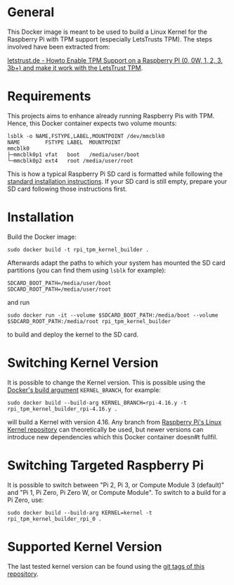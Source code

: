 # General

This Docker image is meant to be used to build a Linux Kernel for the Raspberry Pi with TPM support (especially LetsTrusts TPM). The steps involved have been extracted from:

[letstrust.de - Howto Enable TPM Support on a Raspberry PI (0, 0W, 1, 2, 3, 3b+) and make it work with the LetsTrust TPM](https://letstrust.de/archives/9-Howto-Enable-TPM-Support-on-a-Raspberry-PI-0,-0W,-1,-2,-3,-3b+-and-make-it-work-with-the-LetsTrust-TPM.html).

# Requirements

This projects aims to enhance already running Raspberry Pis with TPM. Hence, this Docker container expects two volume mounts: 

    lsblk -o NAME,FSTYPE,LABEL,MOUNTPOINT /dev/mmcblk0
    NAME        FSTYPE LABEL  MOUNTPOINT
    mmcblk0                   
    ├─mmcblk0p1 vfat   boot   /media/user/boot
    └─mmcblk0p2 ext4   root /media/user/root
    
This is how a typical Raspberry Pi SD card is formatted while following the [standard installation instructions](https://www.raspberrypi.org/documentation/installation/). If your SD card is still empty, prepare your SD card following those instructions first.

# Installation

Build the Docker image:

    sudo docker build -t rpi_tpm_kernel_builder .

Afterwards adapt the paths to which your system has mounted the SD card partitions (you can find them using `lsblk` for example):

    SDCARD_BOOT_PATH=/media/user/boot
    SDCARD_ROOT_PATH=/media/user/root

and run

    sudo docker run -it --volume $SDCARD_BOOT_PATH:/media/boot --volume $SDCARD_ROOT_PATH:/media/root rpi_tpm_kernel_builder
    
to build and deploy the kernel to the SD card.

# Switching Kernel Version

It is possible to change the Kernel version. This is possible using the [Docker's build argument](https://docs.docker.com/engine/reference/builder/#arg) `KERNEL_BRANCH`, for example:

    sudo docker build --build-arg KERNEL_BRANCH=rpi-4.16.y -t rpi_tpm_kernel_builder_rpi-4.16.y .

will build a Kernel with version 4.16. Any branch from [Raspberry Pi's Linux Kernel repository](https://github.com/raspberrypi/linux/branches) can theoretically be used, but newer versions can introduce new dependencies which this Docker container doesn#t fullfil.

# Switching Targeted Raspberry Pi

It is possible to switch between "Pi 2, Pi 3, or Compute Module 3 (default)" and "Pi 1, Pi Zero, Pi Zero W, or Compute Module". To switch to a build for a Pi Zero, use:

    sudo docker build --build-arg KERNEL=kernel -t rpi_tpm_kernel_builder_rpi_0 .

# Supported Kernel Version


The last tested kernel version can be found using the [git tags of this repository](https://github.com/jhachenbergerSIT/letstrusttpmkernel/releases).
